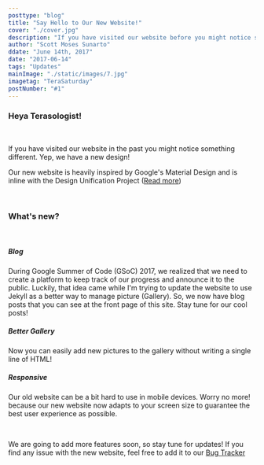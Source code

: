 ```yaml
---
posttype: "blog"
title: "Say Hello to Our New Website!"
cover: "./cover.jpg"
description: "If you have visited our website before you might notice something different now. Yep, we have a new design!"
author: "Scott Moses Sunarto"
ddate: "June 14th, 2017"
date: "2017-06-14"
tags: "Updates"
mainImage: "./static/images/7.jpg"
imagetag: "TeraSaturday"
postNumber: "#1"
---
```

### Heya Terasologist!

<br>

If you have visited our website in the past you might notice something different. Yep, we have a new design!

Our new website is heavily inspired by Google's Material Design and is inline with the Design Unification Project ([Read more](http://forum.terasology.org/threads/design-unification-project-web-game-etc.1746/))

<br>

### What's new?

<br>

##### Blog

 During Google Summer of Code (GSoC) 2017, we realized that we need to create a platform to keep track of our progress and announce it to the public. Luckily, that idea came while I'm trying to update the website to use Jekyll as a better way to manage picture (Gallery). So, we now have blog posts that you can see at the front page of this site. Stay tune for our cool posts!

##### Better Gallery

 Now you can easily add new pictures to the gallery without writing a single line of HTML!

##### Responsive

 Our old website can be a bit hard to use in mobile devices. Worry no more! because our new website now adapts to your screen size to guarantee the best user experience as possible.

<br>

We are going to add more features soon, so stay tune for updates! If you find any issue with the new website, feel free to add it to our [Bug Tracker](https://github.com/MovingBlocks/movingblocks.github.com/issues)
